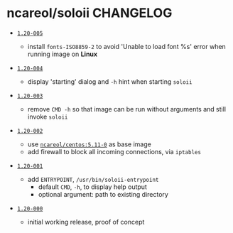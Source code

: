 # ncareol/soloii CHANGELOG


- [`1.20-005`](https://github.com/NCAR/lrose-soloii/commit/b015893)
  - install `fonts-ISO8859-2` to avoid 'Unable to load font %s' error when running image on **Linux**

- [`1.20-004`](https://github.com/NCAR/lrose-soloii/commit/1b25230)
  - display 'starting' dialog and `-h` hint when starting `soloii`

- [`1.20-003`](https://github.com/NCAR/lrose-soloii/commit/16a999f)
  - remove `CMD -h` so that image can be run without arguments and still invoke `soloii`

- [`1.20-002`](https://github.com/NCAR/lrose-soloii/commit/f6691ff)
  - use [`ncareol/centos:5.11-0`](https://hub.docker.com/r/ncareol/centos/) as base image
  - add firewall to block all incoming connections, via `iptables`

- [`1.20-001`](https://github.com/NCAR/lrose-soloii/commit/6ef755a)
  - add `ENTRYPOINT`, `/usr/bin/soloii-entrypoint`
    - default `CMD`, `-h`, to display help output
    - optional argument: path to existing directory

- [`1.20-000`](https://github.com/NCAR/lrose-soloii/commit/14b35cf483aa37cb0202ed0c3682998827ddcd3f)
  - initial working release, proof of concept
